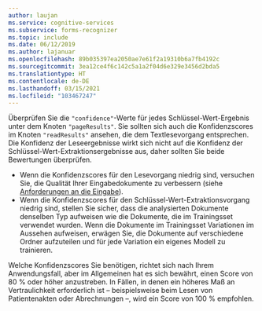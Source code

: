 ```yaml
---
author: laujan
ms.service: cognitive-services
ms.subservice: forms-recognizer
ms.topic: include
ms.date: 06/12/2019
ms.author: lajanuar
ms.openlocfilehash: 89b035397ea2050ae7e61f2a19310b6a7fb4192c
ms.sourcegitcommit: 3ea12ce4f6c142c5a1a2f04d6e329e3456d2bda5
ms.translationtype: HT
ms.contentlocale: de-DE
ms.lasthandoff: 03/15/2021
ms.locfileid: "103467247"
---
```

Überprüfen Sie die `"confidence"`-Werte für jedes Schlüssel-Wert-Ergebnis unter dem Knoten `"pageResults"`. Sie sollten sich auch die Konfidenzscores im Knoten `"readResults"` ansehen, die dem Textlesevorgang entsprechen. Die Konfidenz der Leseergebnisse wirkt sich nicht auf die Konfidenz der Schlüssel-Wert-Extraktionsergebnisse aus, daher sollten Sie beide Bewertungen überprüfen.
* Wenn die Konfidenzscores für den Lesevorgang niedrig sind, versuchen Sie, die Qualität Ihrer Eingabedokumente zu verbessern (siehe [Anforderungen an die Eingabe](../overview.md#input-requirements)).
* Wenn die Konfidenzscores für den Schlüssel-Wert-Extraktionsvorgang niedrig sind, stellen Sie sicher, dass die analysierten Dokumente denselben Typ aufweisen wie die Dokumente, die im Trainingsset verwendet wurden. Wenn die Dokumente im Trainingsset Variationen im Aussehen aufweisen, erwägen Sie, die Dokumente auf verschiedene Ordner aufzuteilen und für jede Variation ein eigenes Modell zu trainieren.

Welche Konfidenzscores Sie benötigen, richtet sich nach Ihrem Anwendungsfall, aber im Allgemeinen hat es sich bewährt, einen Score von 80 % oder höher anzustreben. In Fällen, in denen ein höheres Maß an Vertraulichkeit erforderlich ist – beispielsweise beim Lesen von Patientenakten oder Abrechnungen –, wird ein Score von 100 % empfohlen.